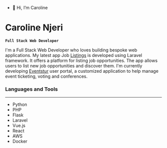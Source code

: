 - 👋 Hi, I’m Caroline

# Caroline Njeri

**`Full Stack Web Developer`**

I'm a Full Stack Web Developer who loves building bespoke web applications. My latest app Job [Listings](https://github.com/carol100/job-listings) is developed using Laravel framework. It offers a platform for listing job opportunities. The app allows users to list new job opportunities and discover them. I'm currently developing [Eventstur](https://eventstur.com/) user portal, a customized application to help manage event ticketing, voting and conferences.


### Languages and Tools

---

- Python
- PHP
- Flask
- Laravel
- Vue.js
- React
- AWS
- Docker
